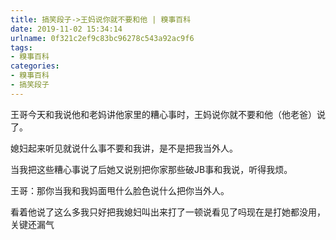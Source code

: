 ```yaml
---
title: 搞笑段子->王妈说你就不要和他 | 糗事百科
date: 2019-11-02 15:34:14
urlname: 0f321c2ef9c83bc96278c543a92ac9f6
tags: 
- 糗事百科
categories:
- 糗事百科
- 搞笑段子
---
```

王哥今天和我说他和老妈讲他家里的糟心事时，王妈说你就不要和他（他老爸）说了。

媳妇起来听见就说什么事不要和我讲，是不是把我当外人。

当我把这些糟心事说了后她又说别把你家那些破JB事和我说，听得我烦。

王哥：那你当我和我妈面甩什么脸色说什么把你当外人。

看着他说了这么多我只好把我媳妇叫出来打了一顿说看见了吗现在是打她都没用，关键还漏气


